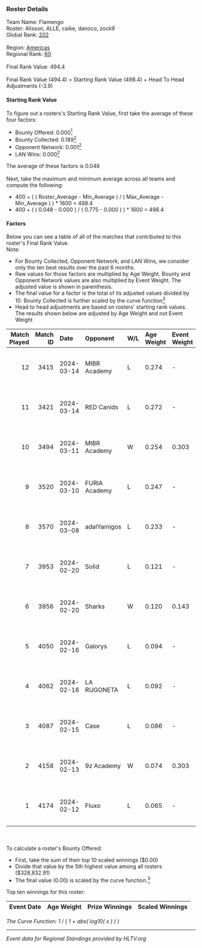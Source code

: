 ### Roster Details<br />
Team Name: Flamengo<br />
Roster: Alisson, ALLE, caike, danoco, zock9<br />
Global Rank: [202](../standings_global.md)<br />
<br />
Region: [Americas]( ../standings_americas.md)<br />
Regional Rank: [60]( ../standings_americas.md)<br />
<br />
Final Rank Value:  494.4<br />
<br />
Final Rank Value (494.4) = Starting Rank Value (498.4) + Head To Head Adjustments (-3.9)<br />

#### Starting Rank Value<br />
To figure out a rosters's Starting Rank Value, first take the average of these four factors:<br />
- Bounty Offered: 0.000[<sup>1</sup>](#table2)
- Bounty Collected: 0.189[<sup>2</sup>](#table1)
- Opponent Network: 0.001[<sup>2</sup>](#table1)
- LAN Wins: 0.000[<sup>2</sup>](#table1)

The average of these factors is 0.048<br />
<br />
Next, take the maximum and minimum average across all teams and compute the following:<br />
- 400 + ( ( Roster_Average - Min_Average ) / ( Max_Average - Min_Average ) ) * 1600 = 498.4
- 400 + ( ( 0.048 - 0.000 ) / ( 0.775 - 0.000 ) ) * 1600 = 498.4


#### Factors<br />
Below you can see a table of all of the matches that contributed to this roster's Final Rank Value.<br />
Note:<br />

- For Bounty Collected, Opponent Network, and LAN Wins, we consider only the ten best results over the past 6 months.
- Raw values for those factors are multiplied by Age Weight. Bounty and Opponent Network values are also multiplied by Event Weight. The adjusted value is shown in parenthesis.
- The final value for a factor is the total of its adjusted values divided by 10. Bounty Collected is further scaled by the curve function[<sup>3</sup>](#curveFunction)
- Head to head adjustments are based on rosters' starting rank values. The results shown below are adjusted by Age Weight and not Event Weight
<span id="table1"></span><br />


| Match Played | Match ID | Date       | Opponent      | W/L | Age Weight | Event Weight | Bounty Collected | Opponent Network | LAN Wins  | H2H Adj. | Roster                                |
| -: | -: | :- | :- | :- | :- | :- | :- | :- | :- | -: | :- |
|           12 |     3415 | 2024-03-14 | MIBR Academy  | L   | 0.274      | -            | -                | -                | -         |    -4.11 | Alisson, ALLE, caike, danoco, zock9   |
|           11 |     3421 | 2024-03-14 | RED Canids    | L   | 0.272      | -            | -                | -                | -         |    -0.29 | Alisson, ALLE, caike, danoco, zock9   |
|           10 |     3494 | 2024-03-11 | MIBR Academy  | W   | 0.254      | 0.303        | 0.000 (0.000)    | 0.027 (0.002)    | 0 (0.000) |     4.20 | Alisson, ALLE, caike, danoco, zock9   |
|            9 |     3520 | 2024-03-10 | FURIA Academy | L   | 0.247      | -            | -                | -                | -         |    -3.67 | Alisson, ALLE, danoco, voltera, zock9 |
|            8 |     3570 | 2024-03-08 | adalYamigos   | L   | 0.233      | -            | -                | -                | -         |    -2.57 | Alisson, ALLE, danoco, voltera, zock9 |
|            7 |     3953 | 2024-02-20 | Solid         | L   | 0.121      | -            | -                | -                | -         |    -0.36 | Alisson, ALLE, danoco, LUCAS1, zock9  |
|            6 |     3956 | 2024-02-20 | Sharks        | W   | 0.120      | 0.143        | 0.029 (0.001)    | 0.558 (0.010)    | 0 (0.000) |     3.54 | Alisson, ALLE, danoco, LUCAS1, zock9  |
|            5 |     4050 | 2024-02-16 | Galorys       | L   | 0.094      | -            | -                | -                | -         |    -0.28 | ALLE, danoco, LUCAS1, ph1, zock9      |
|            4 |     4062 | 2024-02-16 | LA RUGONETA   | L   | 0.092      | -            | -                | -                | -         |    -1.26 | ALLE, danoco, LUCAS1, ph1, zock9      |
|            3 |     4087 | 2024-02-15 | Case          | L   | 0.086      | -            | -                | -                | -         |    -0.20 | ALLE, danoco, LUCAS1, ph1, zock9      |
|            2 |     4158 | 2024-02-13 | 9z Academy    | W   | 0.074      | 0.303        | 0.000 (0.000)    | 0.069 (0.002)    | 0 (0.000) |     1.20 | ALLE, danoco, LUCAS1, sakamoto, zock9 |
|            1 |     4174 | 2024-02-12 | Fluxo         | L   | 0.065      | -            | -                | -                | -         |    -0.09 | ALLE, danoco, LUCAS1, sakamoto, zock9 |

<br />
<span id="table2"></span><br />
To calculate a roster's Bounty Offered:<br />

- First, take the sum of their top 10 scaled winnings ($0.00)
- Divide that value by the 5th highest value among all rosters ($328,832.91)
- The final value (0.00) is scaled by the curve function.[<sup>3</sup>](#curveFunction)

Top ten winnings for this roster:<br />

| Event Date | Age Weight | Prize Winnings | Scaled Winnings |
| :- | -: | :- | :- |


<span id="curveFunction"></span>_The Curve Function: 1 / ( 1 + abs( log10( x ) ) )_<br />

---
_Event data for Regional Standings provided by HLTV.org_<br />
